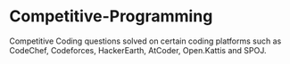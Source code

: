 # Competitive-Programming
Competitive Coding questions solved on certain coding platforms such as CodeChef, Codeforces, HackerEarth, AtCoder, Open.Kattis and SPOJ.

